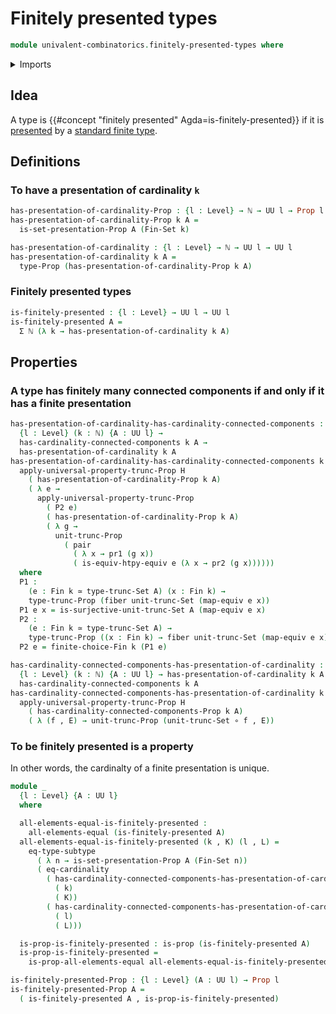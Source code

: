 # Finitely presented types

```agda
module univalent-combinatorics.finitely-presented-types where
```

<details><summary>Imports</summary>

```agda
open import elementary-number-theory.natural-numbers

open import foundation.dependent-pair-types
open import foundation.equivalences
open import foundation.fibers-of-maps
open import foundation.function-types
open import foundation.propositional-truncations
open import foundation.propositions
open import foundation.set-presented-types
open import foundation.set-truncations
open import foundation.subtypes
open import foundation.universe-levels

open import univalent-combinatorics.finite-choice
open import univalent-combinatorics.finite-types
open import univalent-combinatorics.finitely-many-connected-components
open import univalent-combinatorics.standard-finite-types
```

</details>

## Idea

A type is {{#concept "finitely presented" Agda=is-finitely-presented}} if it is
[presented](foundation.set-presented-types.md) by a
[standard finite type](univalent-combinatorics.standard-finite-types.md).

## Definitions

### To have a presentation of cardinality `k`

```agda
has-presentation-of-cardinality-Prop : {l : Level} → ℕ → UU l → Prop l
has-presentation-of-cardinality-Prop k A =
  is-set-presentation-Prop A (Fin-Set k)

has-presentation-of-cardinality : {l : Level} → ℕ → UU l → UU l
has-presentation-of-cardinality k A =
  type-Prop (has-presentation-of-cardinality-Prop k A)
```

### Finitely presented types

```agda
is-finitely-presented : {l : Level} → UU l → UU l
is-finitely-presented A =
  Σ ℕ (λ k → has-presentation-of-cardinality k A)
```

## Properties

### A type has finitely many connected components if and only if it has a finite presentation

```agda
has-presentation-of-cardinality-has-cardinality-connected-components :
  {l : Level} (k : ℕ) {A : UU l} →
  has-cardinality-connected-components k A →
  has-presentation-of-cardinality k A
has-presentation-of-cardinality-has-cardinality-connected-components k {A} H =
  apply-universal-property-trunc-Prop H
    ( has-presentation-of-cardinality-Prop k A)
    ( λ e →
      apply-universal-property-trunc-Prop
        ( P2 e)
        ( has-presentation-of-cardinality-Prop k A)
        ( λ g →
          unit-trunc-Prop
            ( pair
              ( λ x → pr1 (g x))
              ( is-equiv-htpy-equiv e (λ x → pr2 (g x))))))
  where
  P1 :
    (e : Fin k ≃ type-trunc-Set A) (x : Fin k) →
    type-trunc-Prop (fiber unit-trunc-Set (map-equiv e x))
  P1 e x = is-surjective-unit-trunc-Set A (map-equiv e x)
  P2 :
    (e : Fin k ≃ type-trunc-Set A) →
    type-trunc-Prop ((x : Fin k) → fiber unit-trunc-Set (map-equiv e x))
  P2 e = finite-choice-Fin k (P1 e)

has-cardinality-connected-components-has-presentation-of-cardinality :
  {l : Level} (k : ℕ) {A : UU l} → has-presentation-of-cardinality k A →
  has-cardinality-connected-components k A
has-cardinality-connected-components-has-presentation-of-cardinality k {A} H =
  apply-universal-property-trunc-Prop H
    ( has-cardinality-connected-components-Prop k A)
    ( λ (f , E) → unit-trunc-Prop (unit-trunc-Set ∘ f , E))
```

### To be finitely presented is a property

In other words, the cardinalty of a finite presentation is unique.

```agda
module _
  {l : Level} {A : UU l}
  where

  all-elements-equal-is-finitely-presented :
    all-elements-equal (is-finitely-presented A)
  all-elements-equal-is-finitely-presented (k , K) (l , L) =
    eq-type-subtype
      ( λ n → is-set-presentation-Prop A (Fin-Set n))
      ( eq-cardinality
        ( has-cardinality-connected-components-has-presentation-of-cardinality
          ( k)
          ( K))
        ( has-cardinality-connected-components-has-presentation-of-cardinality
          ( l)
          ( L)))

  is-prop-is-finitely-presented : is-prop (is-finitely-presented A)
  is-prop-is-finitely-presented =
    is-prop-all-elements-equal all-elements-equal-is-finitely-presented

is-finitely-presented-Prop : {l : Level} (A : UU l) → Prop l
is-finitely-presented-Prop A =
  ( is-finitely-presented A , is-prop-is-finitely-presented)
```
